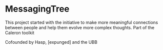 # MessagingTree

This project started with the initiative to make more meaningful connections between people and help them evolve more complex thoughts.
Part of the Caleron toolkit

Cofounded by Hasp, [expunged] and the UBB
